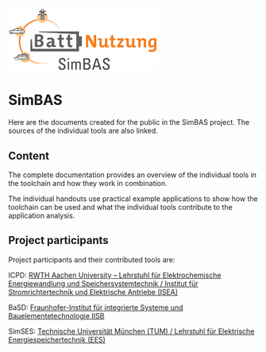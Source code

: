 <img src="SimBAS.png" width="300" />

# SimBAS 

Here are the documents created for the public in the SimBAS project. The sources of the individual tools are also linked.

## Content

The complete documentation provides an overview of the individual tools in the toolchain and how they work in combination. 

The individual handouts use practical example applications to show how the toolchain can be used and what the individual tools contribute to the application analysis.

## Project participants

Project participants and their contributed tools are:

ICPD: [RWTH Aachen University – Lehrstuhl für Elektrochemische Energiewandlung und Speichersystemtechnik / Institut für Stromrichtertechnik und Elektrische Antriebe (ISEA)](https://git.rwth-aachen.de/isea/isea-cell-and-pack-database)

BaSD: [Fraunhofer-Institut für integrierte Systeme und Bauelementetechnologie IISB](https://github.com/foxBMS/BaSD)

SimSES: [Technische Universität München (TUM) / Lehrstuhl für Elektrische Energiespeichertechnik (EES)](https://gitlab.lrz.de/open-ees-ses/simses)
